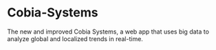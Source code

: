 # Cobia-Systems

The new and improved Cobia Systems, a web app that uses big data to analyze global and localized trends in real-time.